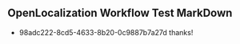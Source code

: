 ## OpenLocalization Workflow Test MarkDown
* 98adc222-8cd5-4633-8b20-0c9887b7a27d thanks!

<!--HONumber=Aug16_HO1-->


